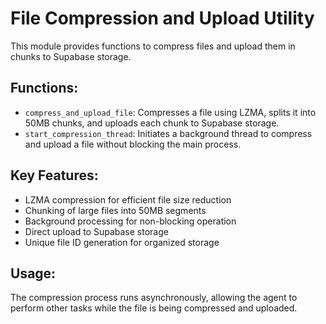 # File Compression and Upload Utility

This module provides functions to compress files and upload them in chunks to Supabase storage.

## Functions:
* `compress_and_upload_file`: Compresses a file using LZMA, splits it into 50MB chunks, and uploads each chunk to Supabase storage.
* `start_compression_thread`: Initiates a background thread to compress and upload a file without blocking the main process.

## Key Features:
* LZMA compression for efficient file size reduction
* Chunking of large files into 50MB segments
* Background processing for non-blocking operation
* Direct upload to Supabase storage
* Unique file ID generation for organized storage

## Usage:
The compression process runs asynchronously, allowing the agent to perform other tasks while the file is being compressed and uploaded.